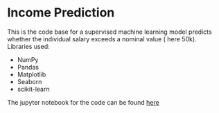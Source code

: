 # Income Prediction

This is the code base for a supervised machine learning model predicts whether the individual salary exceeds a nominal value ( here 50k).<br> 
Libraries used:
 - NumPy
 - Pandas
 - Matplotlib
 - Seaborn
 - scikit-learn

The jupyter notebook for the code can be found [here](http://localhost:8889/notebooks/Desktop/OnlineMat/Machine%20Learning/Competition/Income%20Prediction%20Model.ipynb)



